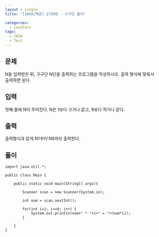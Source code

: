 ```yaml
---
layout : single
title: "[JAVA/백준] 2739번 - 구구단 풀이"

categories:
  - javaTest
tags:
  - JAVA
  - Test
---
```



## 문제

N을 입력받은 뒤, 구구단 N단을 출력하는 프로그램을 작성하시오. 출력 형식에 맞춰서 출력하면 된다.

## 입력

첫째 줄에 N이 주어진다. N은 1보다 크거나 같고, 9보다 작거나 같다.

## 출력

출력형식과 같게 N*1부터 N*9까지 출력한다.

## 풀이

~~~
import java.util.*;
 
public class Main {
    
    public static void main(String[] args){
        
        Scanner scan = new Scanner(System.in);
        
		int num = scan.nextInt();
		
		for(int i=1; i<=9; i++) {
			System.out.println(num+" * "+i+" = "+(num*i));
		}
        
    }    
}
~~~
